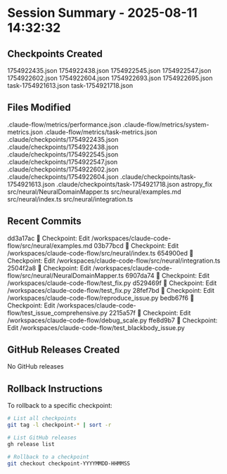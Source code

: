 # Session Summary - 2025-08-11 14:32:32

## Checkpoints Created
1754922435.json
1754922438.json
1754922545.json
1754922547.json
1754922602.json
1754922604.json
1754922693.json
1754922695.json
task-1754921613.json
task-1754921718.json

## Files Modified
.claude-flow/metrics/performance.json
.claude-flow/metrics/system-metrics.json
.claude-flow/metrics/task-metrics.json
.claude/checkpoints/1754922435.json
.claude/checkpoints/1754922438.json
.claude/checkpoints/1754922545.json
.claude/checkpoints/1754922547.json
.claude/checkpoints/1754922602.json
.claude/checkpoints/1754922604.json
.claude/checkpoints/task-1754921613.json
.claude/checkpoints/task-1754921718.json
astropy_fix
src/neural/NeuralDomainMapper.ts
src/neural/examples.md
src/neural/index.ts
src/neural/integration.ts

## Recent Commits
dd3a17ac 🔖 Checkpoint: Edit /workspaces/claude-code-flow/src/neural/examples.md
03b77bcd 🔖 Checkpoint: Edit /workspaces/claude-code-flow/src/neural/index.ts
654900ed 🔖 Checkpoint: Edit /workspaces/claude-code-flow/src/neural/integration.ts
2504f2a8 🔖 Checkpoint: Edit /workspaces/claude-code-flow/src/neural/NeuralDomainMapper.ts
6907da74 🔖 Checkpoint: Edit /workspaces/claude-code-flow/test_fix.py
d529469f 🔖 Checkpoint: Edit /workspaces/claude-code-flow/test_fix.py
28fef7bd 🔖 Checkpoint: Edit /workspaces/claude-code-flow/reproduce_issue.py
bedb67f6 🔖 Checkpoint: Edit /workspaces/claude-code-flow/test_issue_comprehensive.py
2215a57f 🔖 Checkpoint: Edit /workspaces/claude-code-flow/debug_scale.py
ffe8d9b7 🔖 Checkpoint: Edit /workspaces/claude-code-flow/test_blackbody_issue.py

## GitHub Releases Created
No GitHub releases

## Rollback Instructions
To rollback to a specific checkpoint:
```bash
# List all checkpoints
git tag -l checkpoint-* | sort -r

# List GitHub releases
gh release list

# Rollback to a checkpoint
git checkout checkpoint-YYYYMMDD-HHMMSS
```
